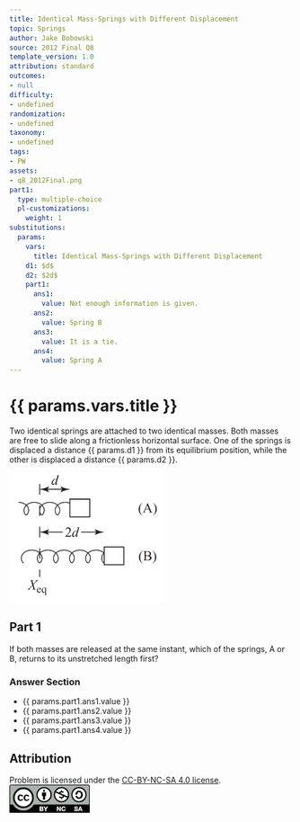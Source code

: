 ```yaml
---
title: Identical Mass-Springs with Different Displacement
topic: Springs
author: Jake Bobowski
source: 2012 Final Q8
template_version: 1.0
attribution: standard
outcomes:
- null
difficulty:
- undefined
randomization:
- undefined
taxonomy:
- undefined
tags:
- PW
assets:
- q8_2012Final.png
part1:
  type: multiple-choice
  pl-customizations:
    weight: 1
substitutions:
  params:
    vars:
      title: Identical Mass-Springs with Different Displacement
    d1: $d$
    d2: $2d$
    part1:
      ans1:
        value: Not enough information is given.
      ans2:
        value: Spring B
      ans3:
        value: It is a tie.
      ans4:
        value: Spring A
---
```

# {{ params.vars.title }}
Two identical springs are attached to two identical masses.
Both masses are free to slide along a frictionless horizontal surface.
One of the springs is displaced a distance {{ params.d1 }} from its equilibrium position, while the other is displaced a distance {{ params.d2 }}.

![Using the same point of reference, Spring A is displaced a distance d from its equilibrium position while Spring B is displaced a distance 2d.](q8_2012Final.png)
## Part 1

If both masses are released at the same instant, which of the springs, A or B, returns to its unstretched length first?

### Answer Section

- {{ params.part1.ans1.value }}
- {{ params.part1.ans2.value }}
- {{ params.part1.ans3.value }}
- {{ params.part1.ans4.value }}

## Attribution

Problem is licensed under the [CC-BY-NC-SA 4.0 license](https://creativecommons.org/licenses/by-nc-sa/4.0/).<br> ![The Creative Commons 4.0 license requiring attribution-BY, non-commercial-NC, and share-alike-SA license.](https://raw.githubusercontent.com/firasm/bits/master/by-nc-sa.png)